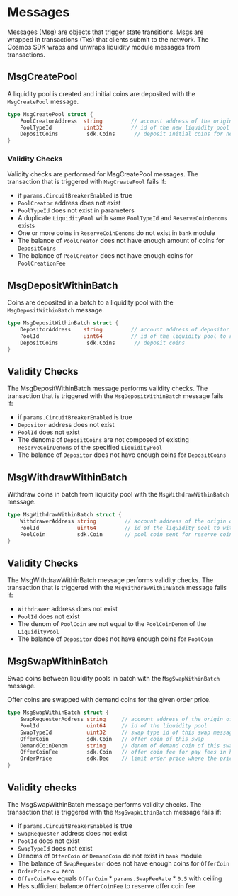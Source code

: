 <!-- order: 4 -->

 # Messages

Messages (Msg) are objects that trigger state transitions. Msgs are wrapped in transactions (Txs) that clients submit to the network. The Cosmos SDK wraps and unwraps liquidity module messages from transactions.

## MsgCreatePool

A liquidity pool is created and initial coins are deposited with the `MsgCreatePool` message.

```go
type MsgCreatePool struct {
    PoolCreatorAddress  string         // account address of the origin of this message
    PoolTypeId          uint32         // id of the new liquidity pool
    DepositCoins         sdk.Coins      // deposit initial coins for new liquidity pool
}
```

### Validity Checks

Validity checks are performed for MsgCreatePool messages. The transaction that is triggered with `MsgCreatePool` fails if:

- if `params.CircuitBreakerEnabled` is true
- `PoolCreator` address does not exist
- `PoolTypeId` does not exist in parameters
- A duplicate `LiquidityPool` with same `PoolTypeId` and `ReserveCoinDenoms` exists
- One or more coins in `ReserveCoinDenoms` do not exist in `bank` module
- The balance of `PoolCreator` does not have enough amount of coins for `DepositCoins`
- The balance of `PoolCreator` does not have enough coins for `PoolCreationFee`

## MsgDepositWithinBatch

Coins are deposited in a batch to a liquidity pool with the `MsgDepositWithinBatch` message.

```go
type MsgDepositWithinBatch struct {
    DepositorAddress    string         // account address of depositor that originated this message
    PoolId              uint64         // id of the liquidity pool to receive deposit
    DepositCoins         sdk.Coins      // deposit coins
}
```

## Validity Checks

The MsgDepositWithinBatch message performs validity checks. The transaction that is triggered with the `MsgDepositWithinBatch` message fails if:

- if `params.CircuitBreakerEnabled` is true
- `Depositor` address does not exist
- `PoolId` does not exist
- The denoms of `DepositCoins` are not composed of existing `ReserveCoinDenoms` of the specified `LiquidityPool`
- The balance of `Depositor` does not have enough coins for `DepositCoins`

## MsgWithdrawWithinBatch

Withdraw coins in batch from liquidity pool with the `MsgWithdrawWithinBatch` message.

```go
type MsgWithdrawWithinBatch struct {
    WithdrawerAddress string         // account address of the origin of this message
    PoolId            uint64         // id of the liquidity pool to withdraw the coins from
    PoolCoin          sdk.Coin       // pool coin sent for reserve coin withdrawal
}
```

## Validity Checks

The MsgWithdrawWithinBatch message performs validity checks. The transaction that is triggered with the `MsgWithdrawWithinBatch` message fails if:

- `Withdrawer` address does not exist
- `PoolId` does not exist
- The denom of `PoolCoin` are not equal to the `PoolCoinDenom` of the `LiquidityPool`
- The balance of `Depositor` does not have enough coins for `PoolCoin`

## MsgSwapWithinBatch

Swap coins between liquidity pools in batch with the `MsgSwapWithinBatch` message.

Offer coins are swapped with demand coins for the given order price.

```go
type MsgSwapWithinBatch struct {
    SwapRequesterAddress string     // account address of the origin of this message
    PoolId               uint64     // id of the liquidity pool
    SwapTypeId           uint32     // swap type id of this swap message, default 1: InstantSwap, requesting instant swap
    OfferCoin            sdk.Coin   // offer coin of this swap
    DemandCoinDenom      string     // denom of demand coin of this swap
    OfferCoinFee         sdk.Coin   // offer coin fee for pay fees in half offer coin
    OrderPrice           sdk.Dec    // limit order price where the price is the exchange ratio of X/Y where X is the amount of the first coin and Y is the amount of the second coin when their denoms are sorted alphabetically
}
```

## Validity checks

The MsgSwapWithinBatch message performs validity checks. The transaction that is triggered with the `MsgSwapWithinBatch` message fails if:

- if `params.CircuitBreakerEnabled` is true
- `SwapRequester` address does not exist
- `PoolId` does not exist
- `SwapTypeId` does not exist
- Denoms of `OfferCoin` or `DemandCoin` do not exist in `bank` module
- The balance of `SwapRequester` does not have enough coins for `OfferCoin`
- `OrderPrice` <= zero
- `OfferCoinFee` equals `OfferCoin` * `params.SwapFeeRate` * `0.5` with ceiling
- Has sufficient balance `OfferCoinFee` to reserve offer coin fee
